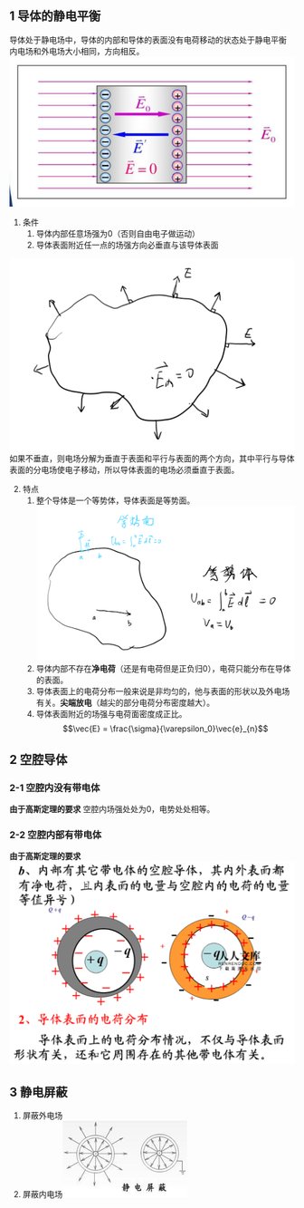 ## 1 导体的静电平衡

导体处于静电场中，导体的内部和导体的表面没有电荷移动的状态处于静电平衡
内电场和外电场大小相同，方向相反。
![Alt text](image.png)

1. 条件
   1. 导体内部任意场强为0（否则自由电子做运动）
   2. 导体表面附近任一点的场强方向必垂直与该导体表面

![Alt text](image-1.png)
如果不垂直，则电场分解为垂直于表面和平行与表面的两个方向，其中平行与导体表面的分电场使电子移动，所以导体表面的电场必须垂直于表面。

2. 特点
   1. 整个导体是一个等势体，导体表面是等势面。![Alt text](image-2.png)
   2. 导体内部不存在**净电荷**（还是有电荷但是正负归0），电荷只能分布在导体的表面。
   3. 导体表面上的电荷分布一般来说是非均匀的，他与表面的形状以及外电场有关。**尖端放电**（越尖的部分电荷分布密度越大）。
   4. 导体表面附近的场强与电荷面密度成正比。$$\vec{E} = \frac{\sigma}{\varepsilon_0}\vec{e}_{n}$$


## 2 空腔导体

### 2-1 空腔内没有带电体

**由于高斯定理的要求**
空腔内场强处处为0，电势处处相等。

### 2-2 空腔内部有带电体 

**由于高斯定理的要求**
![Alt text](image-3.png)

## 3 静电屏蔽 

1. 屏蔽外电场
2. 屏蔽内电场![Alt text](image-4.png)
